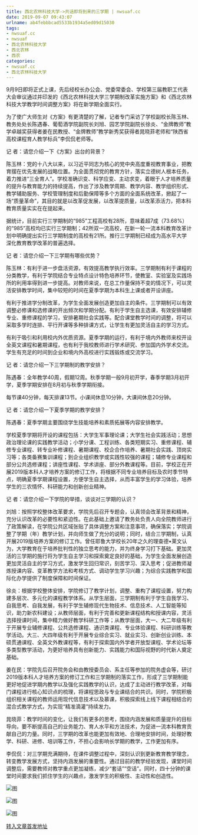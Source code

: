 ```yaml
---
title: 西北农林科技大学->共话即将到来的三学期 | nwsuaf.cc
date: 2019-09-07 09:43:07
urlname: ab4febbbcad5533b1934a5ed09d15030
tags: 
- nwsuaf.cc
- nwsuaf
- 西北农林科技大学
- 西北农林
- 西农
categories:
- nwsuaf.cc
- 西北农林科技大学
---
```



9月9日即将正式上课，先后经校长办公会、党委常委会、学校第三届教职工代表大会审议通过并印发的《西北农林科技大学三学期制改革实施方案》和《西北农林科技大学教学时间调整方案》将在新学期全面实行。

为了使广大师生对《方案》有更清楚的了解，记者专门采访了学校副校长陈玉林、教务处处长陈遇春、葡萄酒学院副院长刘旭、园艺学院副院长徐炎、“金牌教师”教学卓越奖获得者姜在民教授、“金牌教师”教学新秀奖获得者晁晓菲老师和“陕西省高校课程育人教学标兵”李侃侃老师等。

记 者：请您介绍一下《方案》出台的背景？

陈玉林：党的十八大以来，以习近平同志为核心的党中央高度重视教育事业，把教育摆在优先发展的战略位置。为全面贯彻党的教育方针，落实立德树人根本任务，着力推进“三全育人”。学校准确识变、科学应变、主动求变，着眼于人才培养质量的提升与教育能力的持续提高，作出了涉及教学周期、教学内容、教学组织形式、教学辅助服务、学校管理制度和后勤保障等多个方面的全面系统改革，掀起了一场“质量革命”，其目的就是以改革促发展，以改革提质量，以改革添活力，把本科教育质量实实在在提起来。

据统计，目前实行三学期制的“985”工程高校有28所，意味着超7成（73.68%）的“985”高校均已实行三学期制；42所双一流高校，在新一轮一流本科教育改革计划中明确提出实行三学期制度的高校有21所。推行三学期制已经成为高水平大学深化教育教学改革的普遍选择。

记 者：请您介绍一下三学期有哪些优势？

陈玉林：有利于进一步盘活资源，有效提高教学执行效率。三学期制有利于课程的分类教学，有利于学院结合专业特点设计特色培养环节，使教室、实验室及实践场所的利用率得到进一步提高。对教师来说，在总工作量保持不变的情况下，可以灵活安排教学时间，集中较短的时间在夏季学期为本科生上课或者开设讲座。

有利于推进学分制改革，为学生全面发展创造更加自主的条件。三学期制可以有效调整必修课和选修课的开出频次和学期分配。有利于学生自主选课，有效安排辅修专业、重修课程的学习，安排暑期社会实践等。配合课堂教学时间的调整，将可以采取多学时连排、平行开课等多种排课方式，让学生有更加灵活自主的学习方式。

有利于吸引和利用校内外优质资源。夏季学期的运行，有利于境内外教师来校开设全英文课程和暑期课程，也有利于我校教师进行学术研究、参加国内外学术交流。学生有充足的时间到企业和境内外高校进行实践锻炼或交流学习。

记 者：请您介绍一下三学期制的教学安排？

陈遇春：全年教学40周，假期12周。秋季学期一般9月初开学，春季学期3月初开学，夏季学期安排在8月初与秋季学期衔接。

每节课40分钟，每天排课13节。小课间休息10分钟，大课间休息20分钟。

记 者：请您介绍一下夏季学期的教学安排？

陈遇春：夏季学期主要围绕学生技能培养和素质拓展等内容安排教学。

学校夏季学期将开设的课程包括：大学生军事理论课；大学生社会实践活动；思想政治理论课的实践教学活动；小学分课、工程训练、各类短期实习、重修课程、辅修专业课程、转专业补修课程、暑期课程、校企合作培养、暑期社会实践、顶岗实习等；各类备赛集训课程；到企业组织教学或实践性较强的课程；辅修专业课程和部分公共选修课程；讲座性课程、学术讲座、部分外教课程等。目前，学校正在开展2019版本科人才培养方案的修订工作，将根据不同专业培养目标及农时季节特点，明确夏季学期课程设置，方便学生自主选择，从而丰富学生的学习体验，培养学生的三农情怀、科研能力和创新创业精神。

记 者：请您介绍一下学院的举措，谈谈对三学期的认识？

刘旭：按照学校整体改革要求，学院先后召开专题会，认真领会改革背景和精神，充分认识改革的必要性和紧迫性。在此基础上邀请了教务处负责人向全院教师进行了政策解读，在学院公共区域张贴了具体调整方案和注意事项，确保落实；学院调整了学期（年）教学计划，并向师生做了充分的说明；同时，结合三学期制，认真开展2019版培养方案的修订工作。曾任耶鲁大学校长20年之久的理查德•莱文认为，大学教育在于培养批判性的独立思考的能力，并为终身学习打下基础。更加灵活的三学期的施行将为学生自主学习和探索奠定良好的基础，为学生全面发展创造更加灵活自主的学习方式，激发学生回归常识，刻苦学习、深入思考；促进教师凝炼授课内容、变革教学方法和考核方式、调动学生学习兴趣；为综合实践教学和国际化办学提供了制度保障和时间保证。

徐炎：根据学校整体安排，学院修订了教学计划，调整、重构了课程设置，努力构建多层次、多元化的课程教学体系。从学生层面，三学期制有利于学生自我学习、自我思考、自我发展，有利于学生辅修现代生物技术、信息技术、人工智能等知识，助力新农科建设；从教师层面，有利于完善和更新课程结构和授课内容，灵活选择授课时间，集中精力做好教学科研工作等；从教学层面，大一、大二年级有利于开展专业辅修课程、公共选修课程、通识类课程、专业体验课程、科研训练等教学活动。大三、大四年级有利于开展专业综合实习、就业实习、创新创业训练、本硕贯通课程、全英文外教课程等，有利于探索国内外学者开放型课程、学术论坛等多类型教学活动，为更好培养具有创新能力、实践能力和国际视野的时代新人奠定基础。

姜在民：学院先后召开院务会和由教授委员会、系主任等参加的院务虚会等，研讨2019版本科人才培养方案的修订工作和三学期制的落实工作，形成了三学期制能更好地促进学期内教学以及强化实践教学的认识，达成了主动进行教学改革，对每门课程进行核心知识点的梳理，将课程思政与专业课结合的共识。同时，学院积极组织相关课程的教师运用现代信息技术以及慕课，积极探索线上线下课程相结合的混合式教学方式，为实现“精准滴灌”持续发力。

晁晓菲：教学时间的变化，让我们有更多的思考，围绕内涵发展和质量提升的目标导向，要不断提高自己的业务能力、育人水平和方法技术，为促进一流本科教育贡献自己的力量。同时，三学期的改革也能更加有效地、合理地安排时间，处理好教学、科研、进修、培训等工作，不担心会影响长学期的教学，工作更加有序。

李侃侃：对三学期充满期待，在课件调整过程中，深刻认识到更新教育教学理念，转变教学发展方式，坚持内涵发展的重要性。通过目前的教学经验发现，课堂时间调整后，需要教师对教学重点更加凝练，减少“套话”“空话”。同时，四十分钟的课堂时间要求我们抓住学生的兴趣点，激发学生的积极性、主动性和创造性。



![图](https://news.nwsuaf.edu.cn/images/content/2019-09/20190906172009458988.jpg)

![图](https://news.nwsuaf.edu.cn/images/content/2019-09/20190906171213304647.jpg)

![图](https://news.nwsuaf.edu.cn/images/content/2019-09/20190906171200218598.jpg)

[转入文章首发地址](https://news.nwsuaf.edu.cn/xnxw/91618.htm)